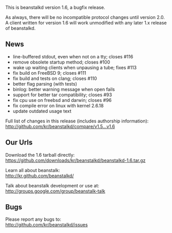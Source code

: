 This is beanstalkd version 1.6, a bugfix release.

As always, there will be no incompatible protocol changes until version 2.0.
A client written for version 1.6 will work unmodified with any later 1.x
release of beanstalkd.


News
----

- line-buffered stdout, even when not on a tty; closes #116
- remove obsolete startup method; closes #100
- wake up waiting clients when unpausing a tube; fixes #113
- fix build on FreeBSD 9; closes #111
- fix build and tests on clang; closes #110
- better flag parsing (with tests)
- binlog: better warning message when open fails
- support for better tar compatibility; closes #93
- fix cpu use on freebsd and darwin; closes #96
- fix compile error on linux with kernel 2.6.18
- update outdated usage text

Full list of changes in this release (includes authorship information):  
<http://github.com/kr/beanstalkd/compare/v1.5...v1.6>


Our Urls
--------

Download the 1.6 tarball directly:  
<https://github.com/downloads/kr/beanstalkd/beanstalkd-1.6.tar.gz>

Learn all about beanstalk:  
<http://kr.github.com/beanstalkd/>

Talk about beanstalk development or use at:  
<http://groups.google.com/group/beanstalk-talk>


Bugs
----

Please report any bugs to:  
<http://github.com/kr/beanstalkd/issues>
